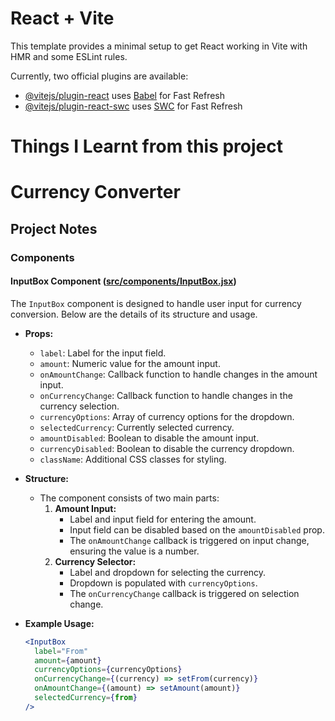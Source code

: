 # React + Vite

This template provides a minimal setup to get React working in Vite with HMR and some ESLint rules.

Currently, two official plugins are available:

- [@vitejs/plugin-react](https://github.com/vitejs/vite-plugin-react/blob/main/packages/plugin-react/README.md) uses [Babel](https://babeljs.io/) for Fast Refresh
- [@vitejs/plugin-react-swc](https://github.com/vitejs/vite-plugin-react-swc) uses [SWC](https://swc.rs/) for Fast Refresh






# Things I Learnt from this project

# Currency Converter

## Project Notes

### Components

#### InputBox Component ([src/components/InputBox.jsx](./src/components/InputBox.jsx))

The `InputBox` component is designed to handle user input for currency conversion. Below are the details of its structure and usage.

- **Props:**
  - `label`: Label for the input field.
  - `amount`: Numeric value for the amount input.
  - `onAmountChange`: Callback function to handle changes in the amount input.
  - `onCurrencyChange`: Callback function to handle changes in the currency selection.
  - `currencyOptions`: Array of currency options for the dropdown.
  - `selectedCurrency`: Currently selected currency.
  - `amountDisabled`: Boolean to disable the amount input.
  - `currencyDisabled`: Boolean to disable the currency dropdown.
  - `className`: Additional CSS classes for styling.

- **Structure:**
  - The component consists of two main parts:
    1. **Amount Input:**
       - Label and input field for entering the amount.
       - Input field can be disabled based on the `amountDisabled` prop.
       - The `onAmountChange` callback is triggered on input change, ensuring the value is a number.
    2. **Currency Selector:**
       - Label and dropdown for selecting the currency.
       - Dropdown is populated with `currencyOptions`.
       - The `onCurrencyChange` callback is triggered on selection change.

- **Example Usage:**
  ```jsx
  <InputBox
    label="From"
    amount={amount}
    currencyOptions={currencyOptions}
    onCurrencyChange={(currency) => setFrom(currency)}
    onAmountChange={(amount) => setAmount(amount)}
    selectedCurrency={from}
  />
